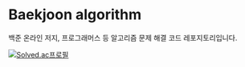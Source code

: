 # Baekjoon algorithm
백준 온라인 저지, 프로그래머스 등 알고리즘 문제 해결 코드 레포지토리입니다.

[![Solved.ac프로필](http://mazassumnida.wtf/api/v2/generate_badge?boj=muzavicoder)](https://solved.ac/muzavicoder)  
